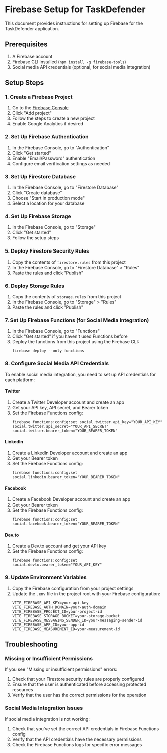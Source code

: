 # Firebase Setup for TaskDefender

This document provides instructions for setting up Firebase for the TaskDefender application.

## Prerequisites

1. A Firebase account
2. Firebase CLI installed (`npm install -g firebase-tools`)
3. Social media API credentials (optional, for social media integration)

## Setup Steps

### 1. Create a Firebase Project

1. Go to the [Firebase Console](https://console.firebase.google.com/)
2. Click "Add project"
3. Follow the steps to create a new project
4. Enable Google Analytics if desired

### 2. Set Up Firebase Authentication

1. In the Firebase Console, go to "Authentication"
2. Click "Get started"
3. Enable "Email/Password" authentication
4. Configure email verification settings as needed

### 3. Set Up Firestore Database

1. In the Firebase Console, go to "Firestore Database"
2. Click "Create database"
3. Choose "Start in production mode"
4. Select a location for your database

### 4. Set Up Firebase Storage

1. In the Firebase Console, go to "Storage"
2. Click "Get started"
3. Follow the setup steps

### 5. Deploy Firestore Security Rules

1. Copy the contents of `firestore.rules` from this project
2. In the Firebase Console, go to "Firestore Database" > "Rules"
3. Paste the rules and click "Publish"

### 6. Deploy Storage Rules

1. Copy the contents of `storage.rules` from this project
2. In the Firebase Console, go to "Storage" > "Rules"
3. Paste the rules and click "Publish"

### 7. Set Up Firebase Functions (for Social Media Integration)

1. In the Firebase Console, go to "Functions"
2. Click "Get started" if you haven't used Functions before
3. Deploy the functions from this project using the Firebase CLI:
   ```
   firebase deploy --only functions
   ```

### 8. Configure Social Media API Credentials

To enable social media integration, you need to set up API credentials for each platform:

#### Twitter
1. Create a Twitter Developer account and create an app
2. Get your API key, API secret, and Bearer token
3. Set the Firebase Functions config:
   ```
   firebase functions:config:set social.twitter.api_key="YOUR_API_KEY" social.twitter.api_secret="YOUR_API_SECRET" social.twitter.bearer_token="YOUR_BEARER_TOKEN"
   ```

#### LinkedIn
1. Create a LinkedIn Developer account and create an app
2. Get your Bearer token
3. Set the Firebase Functions config:
   ```
   firebase functions:config:set social.linkedin.bearer_token="YOUR_BEARER_TOKEN"
   ```

#### Facebook
1. Create a Facebook Developer account and create an app
2. Get your Bearer token
3. Set the Firebase Functions config:
   ```
   firebase functions:config:set social.facebook.bearer_token="YOUR_BEARER_TOKEN"
   ```

#### Dev.to
1. Create a Dev.to account and get your API key
2. Set the Firebase Functions config:
   ```
   firebase functions:config:set social.devto.bearer_token="YOUR_API_KEY"
   ```

### 9. Update Environment Variables

1. Copy the Firebase configuration from your project settings
2. Update the `.env` file in the project root with your Firebase configuration:
   ```
   VITE_FIREBASE_API_KEY=your-api-key
   VITE_FIREBASE_AUTH_DOMAIN=your-auth-domain
   VITE_FIREBASE_PROJECT_ID=your-project-id
   VITE_FIREBASE_STORAGE_BUCKET=your-storage-bucket
   VITE_FIREBASE_MESSAGING_SENDER_ID=your-messaging-sender-id
   VITE_FIREBASE_APP_ID=your-app-id
   VITE_FIREBASE_MEASUREMENT_ID=your-measurement-id
   ```

## Troubleshooting

### Missing or Insufficient Permissions

If you see "Missing or insufficient permissions" errors:

1. Check that your Firestore security rules are properly configured
2. Ensure that the user is authenticated before accessing protected resources
3. Verify that the user has the correct permissions for the operation

### Social Media Integration Issues

If social media integration is not working:

1. Check that you've set the correct API credentials in Firebase Functions config
2. Verify that the API credentials have the necessary permissions
3. Check the Firebase Functions logs for specific error messages